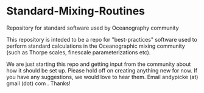 # Standard-Mixing-Routines
Repository for standard software used by Oceanography community

This repository is inteded to be a repo for "best-practices" software used to perform standard calculations in the Oceanographic mixing community (such as Thorpe scales, finescale parameterizations etc).

We are just starting this repo and getting input from the community about how it should be set up. Please hold off on creating anything new for now. If you have any suggestions, we would love to hear them. Email andypicke (at) gmail (dot) com . Thanks!
